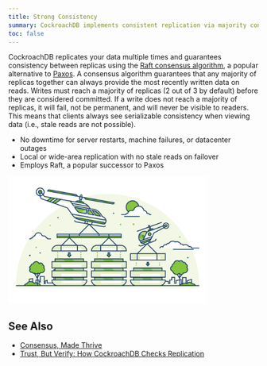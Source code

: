 ```yaml
---
title: Strong Consistency
summary: CockroachDB implements consistent replication via majority consensus between replicas.
toc: false
---
```


CockroachDB replicates your data multiple times and guarantees consistency between replicas 
using the [Raft consensus algorithm](https://raft.github.io/), a popular alternative to 
[Paxos](http://research.microsoft.com/en-us/um/people/lamport/pubs/paxos-simple.pdf). 
A consensus algorithm guarantees that any majority of replicas together can always provide 
the most recently written data on reads. Writes must reach a majority of replicas (2 out of 
3 by default) before they are considered committed. If a write does not reach a majority of 
replicas, it will fail, not be permanent, and will never be visible to readers. This means 
that clients always see serializable consistency when viewing data (i.e., stale reads are 
not possible).  

-   No downtime for server restarts, machine failures, or datacenter outages
-   Local or wide-area replication with no stale reads on failover
-   Employs Raft, a popular successor to Paxos

<img src="images/2strong-consistency.png" alt="Strong consistency in CockroachDB" style="width: 400px" />

## See Also

- [Consensus, Made Thrive](https://www.cockroachlabs.com/blog/consensus-made-thrive/)
- [Trust, But Verify: How CockroachDB Checks Replication](https://www.cockroachlabs.com/blog/trust-but-verify-cockroachdb-checks-replication/)

